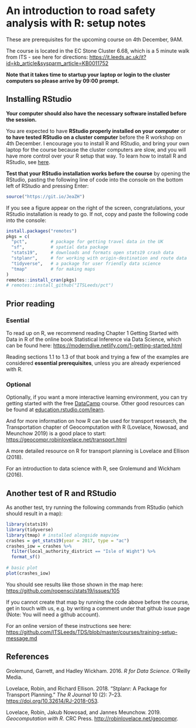 An introduction to road safety analysis with R: setup notes
================

These are prerequisites for the upcoming course on 4th December, 9AM.

The course is located in the EC Stone Cluster 6.68, which is a 5 minute
walk from ITS - see here for directions:
<https://it.leeds.ac.uk/it?id=kb_article&sysparm_article=KB0011752>

**Note that it takes time to startup your laptop or login to the cluster
computers so please arrive by 09:00 prompt.**

## Installing RStudio

**Your computer should also have the necessary software installed before
the session.**

You are expected to have **RStudio properly installed on your computer**
or **to have tested RStudio on a cluster computer** before the R
workshop on 4th December. I encourage you to install R and RStudio, and
bring your own laptop for the course because the cluster computers are
slow, and you will have more control over your R setup that way. To
learn how to install R and RStudio, see
[here](https://courses.edx.org/courses/UTAustinX/UT.7.01x/3T2014/56c5437b88fa43cf828bff5371c6a924/).

**Test that your RStudio installation works before the course** by
opening the RStudio, pasting the following line of code into the console
on the bottom left of RStudio and pressing Enter:

``` r
source("https://git.io/JeaZH")
```

If you see a figure appear on the right of the screen, congratulations,
your RStudio installation is ready to go. If not, copy and paste the
following code into the console:

``` r
install.packages("remotes")
pkgs = c(
  "pct",         # package for getting travel data in the UK
  "sf",          # spatial data package
  "stats19",     # downloads and formats open stats19 crash data
  "stplanr",     # for working with origin-destination and route data
  "tidyverse",   # a package for user friendly data science
  "tmap"         # for making maps
)
remotes::install_cran(pkgs)
# remotes::install_github("ITSLeeds/pct")
```

## Prior reading

### Esential

To read up on R, we recommend reading Chapter 1 Getting Started with
Data in R of the online book Statistical Inference via Data Science,
which can be found here:
<https://moderndive.netlify.com/1-getting-started.html>

Reading sections 1.1 to 1.3 of that book and trying a few of the
examples are considered **essential prerequisites**, unless you are
already experienced with R.

### Optional

Optionally, if you want a more interactive learning environment, you can
try getting started with the free
[DataCamp](https://www.datacamp.com/courses/free-introduction-to-r)
course. Other good resources can be found at
[education.rstudio.com/learn](https://education.rstudio.com/learn/beginner/).

And for more information on how R can be used for transport research,
the Transportation chapter of Geocomputation with R (Lovelace, Nowosad,
and Meunchow 2019) is a good place to start:
<https://geocompr.robinlovelace.net/transport.html>

A more detailed resource on R for transport planning is Lovelace and
Ellison (2018).

For an introduction to data science with R, see Grolemund and Wickham
(2016).

## Another test of R and RStudio

As another test, try running the following commands from RStudio (which
should result in a
map):

<!-- method for helping people set up their computers. Type this single line into the console and follow the instructions.  -->

``` r
library(stats19)
library(tidyverse)
library(tmap) # installed alongside mapview
crashes = get_stats19(year = 2017, type = "ac")
crashes_iow = crashes %>% 
  filter(local_authority_district == "Isle of Wight") %>% 
  format_sf()
  
# basic plot
plot(crashes_iow)
```

You should see results like those shown in the map here:
<https://github.com/ropensci/stats19/issues/105>

If you cannot create that map by running the code above before the
course, get in touch with us, e.g. by writing a comment under that
github issue page (Note: You will need a github account).

For an online version of these instructions see here:
<https://github.com/ITSLeeds/TDS/blob/master/courses/training-setup-message.md>

## References

<div id="refs" class="references">

<div id="ref-grolemund_r_2016:1">

Grolemund, Garrett, and Hadley Wickham. 2016. *R for Data Science*.
O’Reilly Media.

</div>

<div id="ref-lovelace_stplanr:_2018">

Lovelace, Robin, and Richard Ellison. 2018. “Stplanr: A Package for
Transport Planning.” *The R Journal* 10 (2): 7–23.
<https://doi.org/10.32614/RJ-2018-053>.

</div>

<div id="ref-lovelace_geocomputation_2019">

Lovelace, Robin, Jakub Nowosad, and Jannes Meunchow. 2019.
*Geocomputation with R*. CRC Press. <http://robinlovelace.net/geocompr>.

</div>

</div>
